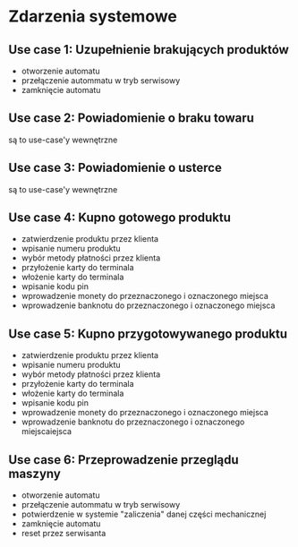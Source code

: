 Zdarzenia systemowe
===================

Use case 1: Uzupełnienie brakujących produktów
-----------------

  - otworzenie automatu
  - przełączenie autommatu w tryb serwisowy
  - zamknięcie automatu

Use case 2: Powiadomienie o braku towaru
-----------------
są to use-case'y wewnętrzne

Use case 3: Powiadomienie o usterce
-----------------
są to use-case'y wewnętrzne

Use case 4: Kupno gotowego produktu
-----------------

  - zatwierdzenie produktu przez klienta
  - wpisanie numeru produktu 
  - wybór metody płatności przez klienta
  - przyłożenie karty do terminala
  - włożenie karty do terminala
  - wpisanie kodu pin
  - wprowadzenie monety do przeznaczonego i oznaczonego miejsca
  - wprowadzenie banknotu do przeznaczonego i oznaczonego miejsca

Use case 5: Kupno przygotowywanego produktu
-----------------

  - zatwierdzenie produktu przez klienta
  - wpisanie numeru produktu 
  - wybór metody płatności przez klienta
  - przyłożenie karty do terminala
  - włożenie karty do terminala
  - wpisanie kodu pin
  - wprowadzenie monety do przeznaczonego i oznaczonego miejsca
  - wprowadzenie banknotu do przeznaczonego i oznaczonego miejscaiejsca

Use case 6: Przeprowadzenie przeglądu maszyny
-----------------

  - otworzenie automatu
  - przełączenie autommatu w tryb serwisowy
  - potwierdzenie w systemie "zaliczenia" danej części mechanicznej
  - zamknięcie automatu
  - reset przez serwisanta
